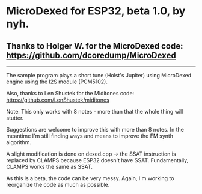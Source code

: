 # MicroDexed for ESP32, beta 1.0, by nyh.

## Thanks to Holger W. for the MicroDexed code: https://github.com/dcoredump/MicroDexed

----------

The sample program plays a short tune (Holst's Jupiter) using MicroDexed engine using the I2S module (PCM5102).

Also, thanks to Len Shustek for the Miditones code: https://github.com/LenShustek/miditones 

Note: This only works with 8 notes - more than that the whole thing will stutter.

Suggestions are welcome to improve this with more than 8 notes. In the meantime I'm still finding ways and means 
to improve the FM synth algorithm.

A slight modification is done on dexed.cpp -> the SSAT instruction is replaced by CLAMPS because ESP32 doesn't 
have SSAT. Fundamentally, CLAMPS works the same as SSAT.

As this is a beta, the code can be very messy. Again, I'm working to reorganize the code as much as possible.


